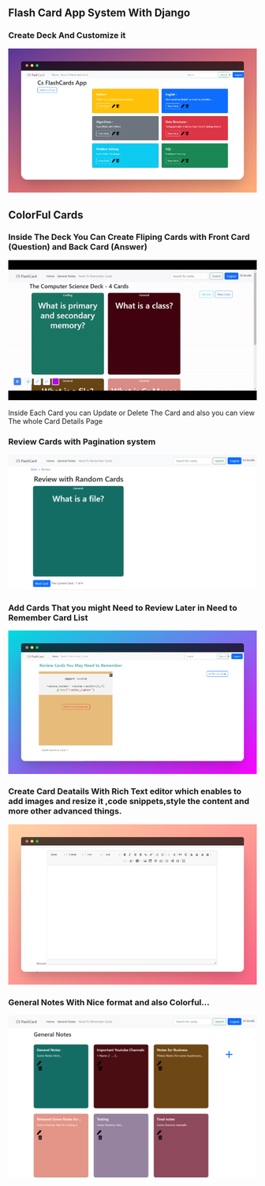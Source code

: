 <h2>Flash Card App System With Django </h2>
<h3>Create Deck And Customize it </h3>

![](static/images/image1.png)
<h2>ColorFul Cards </h2>
<h3>Inside The Deck You Can Create Fliping Cards with Front Card (Question) and Back Card (Answer) </h3>


![](static/images/cards.gif)

<p> Inside Each Card you can Update or Delete The Card and also you can view The whole Card Details Page </p>

<h3>Review Cards with Pagination system </h3>

![](static/images/review_img.png)

<h3>Add Cards That you might Need to Review  Later in Need to Remember Card List </h3>

![](screenshots/image3.png)

<h3>Create Card Deatails With Rich Text editor which enables to add images and resize it ,code snippets,style the content and more other advanced things. </h3>

![](screenshots/image4.png)

<h3>General Notes With Nice format and also Colorful...</h3>

![](static/images/notes.png)


